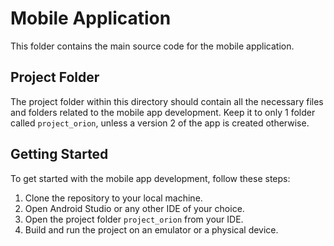 # Mobile Application

This folder contains the main source code for the mobile application.

## Project Folder

The project folder within this directory should contain all the necessary files and folders related to the mobile app development.
Keep it to only 1 folder called `project_orion`, unless a version 2 of the app is created otherwise.

## Getting Started

To get started with the mobile app development, follow these steps:

1. Clone the repository to your local machine.
2. Open Android Studio or any other IDE of your choice.
3. Open the project folder `project_orion` from your IDE.
4. Build and run the project on an emulator or a physical device.
